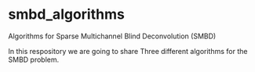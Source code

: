 # smbd_algorithms
Algorithms for Sparse Multichannel Blind Deconvolution (SMBD)

In this respository we are going to share Three different algorithms for the SMBD problem.
